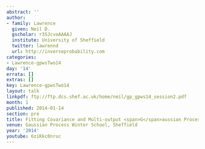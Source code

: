```yaml
---
abstract: ''
author:
- family: Lawrence
  given: Neil D.
  gscholar: r3SJcvoAAAAJ
  institute: University of Sheffield
  twitter: lawrennd
  url: http://inverseprobability.com
categories:
- Lawrence-gpwsTwo14
day: '14'
errata: []
extras: []
key: Lawrence-gpwsTwo14
layout: talk
linkpdf: ftp://ftp.dcs.shef.ac.uk/home/neil/gp_gpws14_session2.pdf
month: 1
published: 2014-01-14
section: pre
title: Fitting Covariance and Multi-output <span>G</span>aussian Processes
venue: Gaussian Process Winter School, Sheffield
year: '2014'
youtube: 6ziKkc0nruc
---
```

